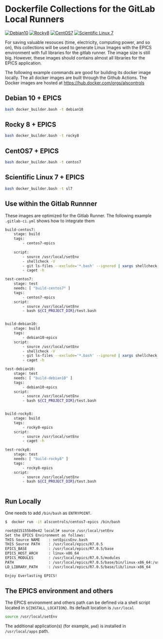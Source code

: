 # Dockerfile Collections for the GitLab Local Runners
[![Debian10](https://github.com/jeonghanlee/Dockerfiles/actions/workflows/debian10.yml/badge.svg)](https://github.com/jeonghanlee/Dockerfiles/actions/workflows/debian10.yml)
[![Rocky8](https://github.com/jeonghanlee/Dockerfiles/actions/workflows/rocky8.yml/badge.svg)](https://github.com/jeonghanlee/Dockerfiles/actions/workflows/rocky8.yml)
[![CentOS7](https://github.com/jeonghanlee/Dockerfiles/actions/workflows/centos7.yml/badge.svg)](https://github.com/jeonghanlee/Dockerfiles/actions/workflows/centos7.yml)
[![Scientific Linux 7](https://github.com/jeonghanlee/Dockerfiles/actions/workflows/sl7.yml/badge.svg)](https://github.com/jeonghanlee/Dockerfiles/actions/workflows/sl7.yml)

For saving valuable resouces (time, electricity, computing power, and so on), this collections will be used to generate Linux Images with the EPICS environment with full libraries for the gitlab runner. The image size is still big. However, these images should contains almost all libraries for the EPICS application.

The following example commands are good for building its docker image locally. The all docker images are built through the Github Actions. The Docker images are hosted at https://hub.docker.com/orgs/alscontrols

## Debian 10 + EPICS

```bash
bash docker_builder.bash -t debian10
```

## Rocky 8 + EPICS

```bash
bash docker_builder.bash -t rocky8
```

## CentOS7 + EPICS

```bash
bash docker_builder.bash -t centos7
```

## Scientific Linux 7 + EPICS

```bash
bash docker_builder.bash -t sl7
```

## Use within the Gitlab Runnner

These images are optimized for the Gitlab Runner. The following example `.gitlab-ci.yml` shows how to integrate them

```bash
build-centos7:
    stage: build
    tags:
        - centos7-epics
    
    script:
        - source /usr/local/setEnv
        - shellcheck -V
        - git ls-files --exclude='*.bash' --ignored | xargs shellcheck  || echo "No script found!"
        - caget -h

test-centos7:
    stage: test
    needs: [ "build-centos7" ]
    tags:
        - centos7-epics
    script:
        - source /usr/local/setEnv
        - bash ${CI_PROJECT_DIR}/test.bash


build-debian10:
    stage: build
    tags:
        - debian10-epics
    script:
        - source /usr/local/setEnv
        - shellcheck -V
        - git ls-files --exclude='*.bash' --ignored | xargs shellcheck  || echo "No script found!"
        - caget -h

test-debian10:
    stage: test
    needs: [ "build-debian10" ]
    tags:
        - debian10-epics
    script:
        - source /usr/local/setEnv
        - bash ${CI_PROJECT_DIR}/test.bash


build-rocky8:
    stage: build
    tags:
        - rocky8-epics
    script:
        - source /usr/local/setEnv
        - caget -h

test-rocky8:
    stage: test
    needs: [ "build-rocky8" ]
    tags:
        - rocky8-epics
    script:
        - source /usr/local/setEnv
        - bash ${CI_PROJECT_DIR}/test.bash
        
```

## Run Locally

One needs to add `/bin/bash` as `ENTRYPOINT`.

```bash
$  docker run -it alscontrols/centos7-epics /bin/bash

root@d15155bd0e42 local]# source /usr/local/setEnv 
Set the EPICS Environment as follows:
THIS Source NAME    : setEpicsEnv.bash
THIS Source PATH    : /usr/local/epics/R7.0.5
EPICS_BASE          : /usr/local/epics/R7.0.5/base
EPICS_HOST_ARCH     : linux-x86_64
EPICS_MODULES       : /usr/local/epics/R7.0.5/modules
PATH                : /usr/local/epics/R7.0.5/base/bin/linux-x86_64:/usr/local/sbin:/usr/local/bin:/usr/sbin:/usr/bin:/sbin:/bin
LD_LIBRARY_PATH     : /usr/local/epics/R7.0.5/base/lib/linux-x86_64

Enjoy Everlasting EPICS!
```


## The EPICS environment and others

The EPICS environment and others path can be defined via a shell script located in `${INSTALL_LOCATION}`. Its default location is `/usr/local`

```bash
source /usr/local/setEnv
```

The additional application(s) (for example, `pmd`) is installed in `/usr/local/apps` path. 

